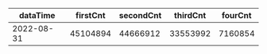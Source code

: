 |dataTime|firstCnt|secondCnt|thirdCnt|fourCnt|
|-|-|-|-|-|
|2022-08-31|45104894|44666912|33553992|7160854|